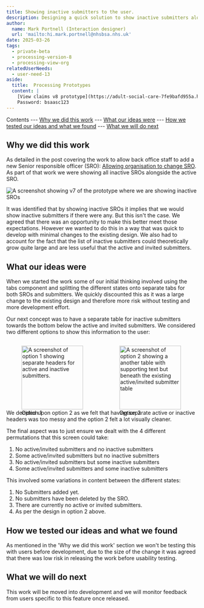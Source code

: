 ```yaml
---
title: Showing inactive submitters to the user.
description: Designing a quick solution to show inactive submitters alongside active and invited submitters to processors and CCS agents.
author:
  name: Mark Portnell (Interaction designer)
  url: 'mailto:hi.mark.portnell@nhsbsa.nhs.uk'
date: 2025-03-26
tags:
  - private-beta
  - processing-version-8
  - processing-view-org
relatedUserNeeds:
  - user-need-13
aside:
  title:  Processing Prototypes
  content: |
    [View claims v8 prototype](https://adult-social-care-7fe9bafd955a.herokuapp.com/processing/prototypes/design/v8/) 
    Password: bsaasc123
---
```


Contents
--- [Why we did this work](#why-we-did-this-work)
--- [What our ideas were](#what-our-ideas-were)
--- [How we tested our ideas and what we found](#how-we-tested-our-ideas-and-what-we-found)
--- [What we will do next](#what-we-will-do-next)

## Why we did this work

As detailed in the post covering the work to allow back office staff to add a new Senior responsible officer (SRO): [Allowing organisation to change SRO](../change-sro). As part of that work we were showing all inactive SROs alongside the active SRO.

![A screenshot showing v7 of the prototype where we are showing inactive SROs](change-sro.jpg "A screenshot from the change SRO post showing inactive SROs")

It was identified that by showing inactive SROs it implies that we would show inactive submitters if there were any. But this isn't the case. We agreed that there was an opportunity to make this better meet those expectations. However we wanted to do this in a way that was quick to develop with minimal changes to the existing design. We also had to account for the fact that the list of inactive submitters could theoretically grow quite large and are less useful that the active and invited submitters. 

## What our ideas were
When we started the work some of our initial thinking involved using the tabs component and splitting the different states onto separate tabs for both SROs and submitters. We quickly discounted this as it was a large change to the existing design and therefore more risk without testing and more development effort. 

Our next concept was to have a separate table for inactive submitters towards the bottom below the active and invited submitters. We considered two different options to show this information to the user:

<div style="display: flex; flex-wrap: wrap; gap: 1rem;">
  <div style="flex: 1; max-width: 48%;">
  <figure>
    <img src="option-1.png" alt="A screenshot of option 1 showing separate headers for active and inactive submitters." style="width: 100%; height: auto;">
    <figcaption>Option 1</figcaption>
  </figure>
  </div>
  <div style="flex: 1; max-width: 48%;">
  <figure>
    <img src="option-2.png" alt="A screenshot of option 2 showing a another table with supporting text but beneath the existing active/invited submitter table" style="width: 100%; height: auto;">
    <figcaption>Option 2</figcaption>
  </figure>
  </div>
</div>

We decided upon option 2 as we felt that having separate active or inactive headers was too messy and the option 2 felt a lot visually cleaner. 

The final aspect was to just ensure we dealt with the 4 different permutations that this screen could take:
1. No active/invited submitters and no inactive submitters
2. Some active/invited submitters but no inactive submitters
3. No active/invited submitters but some inactive submitters
4. Some active/invited submitters and some inactive submitters

This involved some variations in content between the different states:
1. No Submitters added yet.
2. No submitters have been deleted by the SRO.
3. There are currently no active or invited submitters.
4. As per the design in option 2 above.

## How we tested our ideas and what we found
As mentioned in the 'Why we did this work' section we won't be testing this with users before development, due to the size of the change it was agreed that there was low risk in releasing the work before usability testing. 

## What we will do next
This work will be moved into development and we will monitor feedback from users specific to this feature once released. 